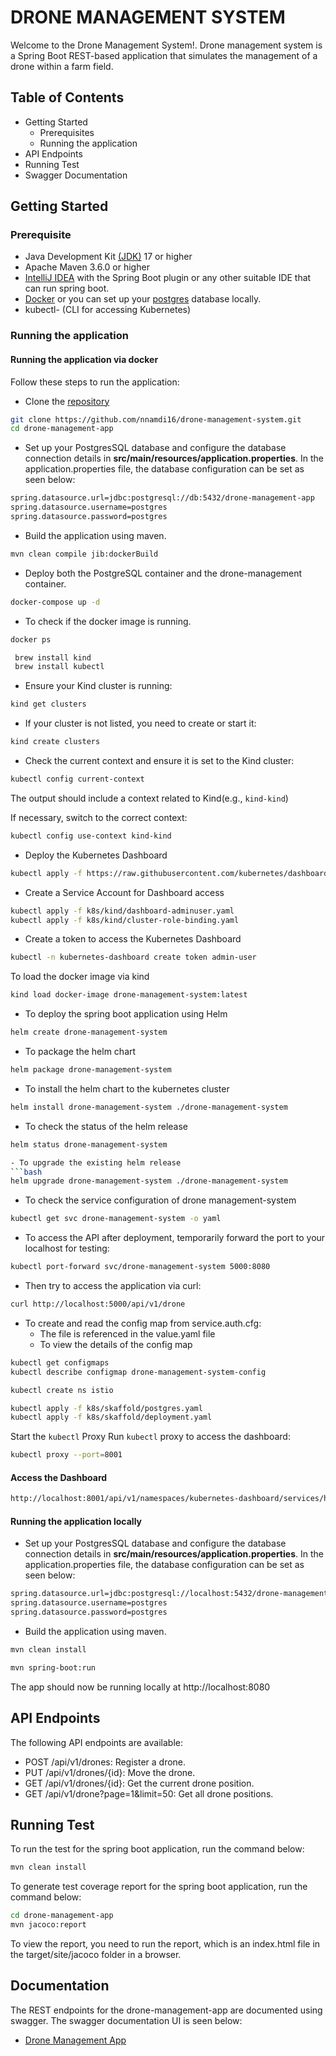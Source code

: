 # DRONE MANAGEMENT SYSTEM
Welcome to the Drone Management System!. Drone management system is a Spring Boot REST-based application that simulates the management of a drone within a farm field.

## Table of Contents
* Getting Started
    * Prerequisites
    * Running the application
* API Endpoints
* Running Test
* Swagger Documentation


## Getting Started

### Prerequisite
- Java Development Kit [(JDK)](https://www.oracle.com/java/technologies/downloads/) 17 or higher
- Apache Maven 3.6.0 or higher
- [IntelliJ IDEA](https://www.jetbrains.com/idea/download/?section=mac) with the Spring Boot plugin or any other suitable IDE that can run spring boot.
- [Docker](https://docs.docker.com/get-docker/) or you can set up your [postgres](https://www.postgresql.org/docs/current/tutorial-install.html) database locally.
- kubectl- (CLI for accessing Kubernetes)


### Running the application

#### Running the application via docker
Follow these steps to run the application:

- Clone the [repository](https://github.com/nnamdi16/drone-management-system.git)

```bash 
git clone https://github.com/nnamdi16/drone-management-system.git
cd drone-management-app
 ```

- Set up your PostgresSQL database and configure the database connection details in **src/main/resources/application.properties**.
In the application.properties file, the database configuration can be set as seen below:
```bash
spring.datasource.url=jdbc:postgresql://db:5432/drone-management-app
spring.datasource.username=postgres
spring.datasource.password=postgres
```
- Build the application using maven.

 ```bash
mvn clean compile jib:dockerBuild
   ```

- Deploy both the PostgreSQL container and the drone-management container.

 ```bash
docker-compose up -d
   ```

- To check if the docker image is running.

 ```bash
docker ps
   ```


```bash 
 brew install kind
 brew install kubectl
 ```
- Ensure your Kind cluster is running:
```bash
kind get clusters
```


- If your cluster is not listed, you need to create or start it:
```bash
kind create clusters
```

- Check the current context and ensure it is set to the Kind cluster:
```bash
kubectl config current-context
```

The output should include a context related to Kind(e.g., `kind-kind`)

If necessary, switch to the correct context:

```bash
kubectl config use-context kind-kind
```

- Deploy the Kubernetes Dashboard
```bash
kubectl apply -f https://raw.githubusercontent.com/kubernetes/dashboard/v2.5.1/aio/deploy/recommended.yaml
```

- Create a Service Account for Dashboard access
```bash
kubectl apply -f k8s/kind/dashboard-adminuser.yaml  
kubectl apply -f k8s/kind/cluster-role-binding.yaml 
```

- Create a token to access the Kubernetes Dashboard
```bash
kubectl -n kubernetes-dashboard create token admin-user 
```

To load the docker image via kind
```bash
kind load docker-image drone-management-system:latest
```

- To deploy the spring boot application using Helm
```bash
helm create drone-management-system
```

- To package the helm chart
```bash
helm package drone-management-system
```

- To install the helm chart to the kubernetes cluster
```bash
helm install drone-management-system ./drone-management-system
```

- To check the status of the helm release
```bash
helm status drone-management-system 

- To upgrade the existing helm release
```bash
helm upgrade drone-management-system ./drone-management-system

```
- To check the service configuration of drone management-system
```bash
kubectl get svc drone-management-system -o yaml

```

- To access the API after deployment, temporarily forward the port to your localhost for testing:
```bash
kubectl port-forward svc/drone-management-system 5000:8080


```

- Then try to access the application via curl:
```bash
curl http://localhost:5000/api/v1/drone


```


- To create and read the config map from service.auth.cfg:
  - The file is referenced in the value.yaml file
  - To view the details of the config map
```bash
kubectl get configmaps 
kubectl describe configmap drone-management-system-config 


```


```bash
kubectl create ns istio

kubectl apply -f k8s/skaffold/postgres.yaml
kubectl apply -f k8s/skaffold/deployment.yaml
```

Start the `kubectl` Proxy
Run `kubectl` proxy to access the dashboard:

```bash
kubectl proxy --port=8001
```

#### Access the Dashboard
```bash
http://localhost:8001/api/v1/namespaces/kubernetes-dashboard/services/https:kubernetes-dashboard:/proxy/
```


#### Running the application locally
  -  Set up your PostgresSQL database and configure the database connection details in **src/main/resources/application.properties**. 
  In the application.properties file, the database configuration can be set as seen below:
```bash
spring.datasource.url=jdbc:postgresql://localhost:5432/drone-management-app
spring.datasource.username=postgres
spring.datasource.password=postgres
```

- Build the application using maven.

 ```bash
mvn clean install
   ```

```bash
mvn spring-boot:run
```

The app should now be running locally at http://localhost:8080 


## API Endpoints
The following API endpoints are available:

* POST /api/v1/drones: Register a drone.
* PUT /api/v1/drones/{id}: Move the drone.
* GET /api/v1/drones/{id}: Get the current drone position.
* GET /api/v1/drone?page=1&limit=50: Get all drone positions.


## Running Test
To run the test for the spring boot application, run the command below:

```bash
mvn clean install
```

To generate test coverage report for the spring boot application, run the command below:

```bash
cd drone-management-app
mvn jacoco:report
```

To view the report, you need to run the report, which is an index.html file in the target/site/jacoco folder in a browser.


## Documentation
The REST endpoints for the drone-management-app are documented using swagger.
The swagger documentation UI is seen below:
- [Drone Management App](http://localhost:8080/swagger-ui/index.html)



